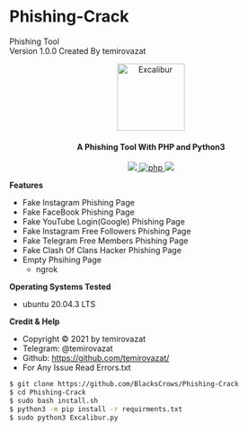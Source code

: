 # Phishing-Crack

Phishing Tool <br>
Version 1.0.0 Created By temirovazat

<div align="center">
<a href="https://github.com/BlacksCrows/Phishing-Crack"><img width="120" height="120" src="https://www.pngkey.com/png/full/799-7992912_true-excalibur-minecraft-excalibur-sword-texture.png" alt="Excalibur"></a>
</div>


<h4 align="center">A Phishing Tool With PHP and Python3</h4>

<p align="center">
  <a href="http://python.org">
    <img src="https://img.shields.io/badge/python-v3-yellow">
  </a>

  <a href="https://php.net">
    <img src="https://img.shields.io/badge/php-7.4.3-purple"
         alt="php">
  </a>

  <a href="https://www.microsoft.com/de-de/">
    <img src="https://img.shields.io/badge/platform-Linux-red">
  </a>
</p>


**Features**
- Fake Instagram Phishing Page
- Fake FaceBook Phishing Page
- Fake YouTube Login(Google) Phishing Page
- Fake Instagram Free Followers Phishing Page
- Fake Telegram Free Members Phishing Page
- Fake Clash Of Clans Hacker Phishing Page
- Empty Phsihing Page
  - ngrok

**Operating Systems Tested**
- ubuntu 20.04.3 LTS

**Credit & Help**
- Copyright © 2021 by temirovazat
- Telegram: @temirovazat
- Github: https://github.com/temirovazat/
- For Any Issue Read Errors.txt

```bash
$ git clone https://github.com/BlacksCrows/Phishing-Crack
$ cd Phishing-Crack
$ sudo bash install.sh
$ python3 -m pip install -r requirments.txt
$ sudo python3 Excalibur.py
```
